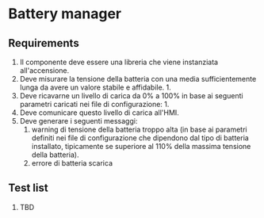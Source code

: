 # Battery manager

## Requirements

1. Il componente deve essere una libreria che viene instanziata all'accensione.
2. Deve misurare la tensione della batteria con una media sufficientemente lunga da avere un valore stabile e affidabile.
   1.
3. Deve ricavarne un livello di carica da 0% a 100% in base ai seguenti parametri caricati nei file di configurazione:
   1.
4. Deve comunicare questo livello di carica all'HMI.
5. Deve generare i seguenti messaggi:
   1. warning di tensione della batteria troppo alta (in base ai parametri definiti nei file di configurazione che dipendono dal tipo di batteria installato, tipicamente se superiore al 110% della massima tensione della batteria).
   2. errore di batteria scarica



## Test list

1. TBD
